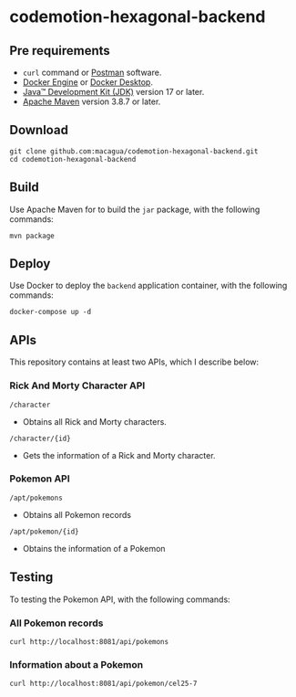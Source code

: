 # codemotion-hexagonal-backend

## Pre requirements

- ``curl`` command or [Postman](https://www.postman.com/) software.
- [Docker Engine](https://docs.docker.com/engine/install/) or [Docker Desktop](https://docs.docker.com/desktop/).
- [Java™ Development Kit (JDK)](https://vegastack.com/tutorials/how-to-install-openjdk-17-on-debian-12/) version 17 or later.
- [Apache Maven](https://maven.apache.org/) version 3.8.7 or later.

## Download

```
git clone github.com:macagua/codemotion-hexagonal-backend.git
cd codemotion-hexagonal-backend
```

## Build

Use Apache Maven for to build the ``jar`` package, with the following commands:

```
mvn package
```

## Deploy

Use Docker to deploy the ``backend`` application container, with the following commands:

```
docker-compose up -d
```

## APIs

This repository contains at least two APIs, which I describe below:

### Rick And Morty Character API

``/character``
- Obtains all Rick and Morty characters.

``/character/{id}``
- Gets the information of a Rick and Morty character.

### Pokemon API

``/apt/pokemons``
- Obtains all Pokemon records

``/apt/pokemon/{id}``
- Obtains the information of a Pokemon

## Testing

To testing the Pokemon API, with the following commands:

### All Pokemon records

```
curl http://localhost:8081/api/pokemons
```

### Information about a Pokemon

```
curl http://localhost:8081/api/pokemon/cel25-7
```
